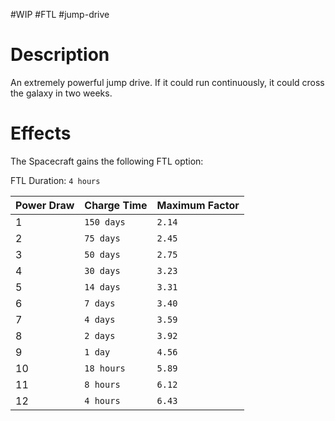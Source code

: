#WIP #FTL #jump-drive

# Description

An extremely powerful jump drive. If it could run continuously, it could cross the galaxy in two weeks. 

# Effects

The Spacecraft gains the following FTL option:

FTL Duration: `4 hours`

| Power Draw | Charge Time | Maximum Factor |
| -----------|-------------|----------------|
| 1 | `150 days` | `2.14` |
| 2 | `75 days` | `2.45` |
| 3 | `50 days` | `2.75` |
| 4 | `30 days` | `3.23` |
| 5 | `14 days` | `3.31` |
| 6 | `7 days` | `3.40` |
| 7 | `4 days` | `3.59` |
| 8 | `2 days` | `3.92` |
| 9 | `1 day` | `4.56` |
| 10 | `18 hours` | `5.89` |
| 11 | `8 hours` | `6.12` |
| 12 | `4 hours` | `6.43` |